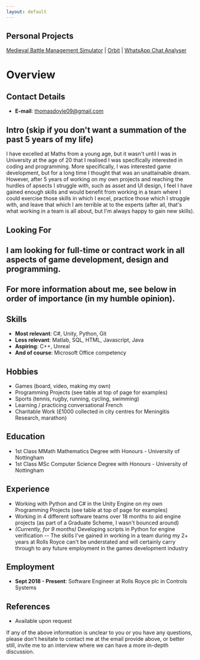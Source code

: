 ```yaml
---
layout: default
---
```


## Personal Projects

[Medieval Battle Management Simulator](https://thomasdoyle11.github.io/medieval_battle_management_sim/) | [Orbit](https://thomasdoyle11.github.io/orbit/) | [WhatsApp Chat Analyser](https://thomasdoyle11.github.io/whatsapp_chat_analyser/)

# Overview

## Contact Details
- **E-mail**: thomasdoyle09@gmail.com

## Intro (skip if you don't want a summation of the past 5 years of my life)

I have excelled at Maths from a young age, but it wasn't until I was in University at the age of 20 that I realised I was specifically interested in coding and programming. More specifically, I was interested game development, but for a long time I thought that was an unattainable dream. However, after 5 years of working on my own projects and reaching the hurdles of apsects I struggle with, such as asset and UI design, I feel I have gained enough skills and would benefit from working in a team where I could exercise those skills in which I excel, practice those which I struggle with, and leave that which I am terrible at to the experts (after all, that's what working in a team is all about, but I'm always happy to gain new skills).

## Looking For

I am looking for full-time or contract work in all aspects of game development, design and programming.
---

For more information about me, see below in order of importance (in my humble opinion).
---

## Skills

- **Most relevant**: C#, Unity, Python, Git
- **Less relevant**: Matlab, SQL, HTML, Javascript, Java
- **Aspiring**: C++, Unreal
- **And of course**: Microsoft Office competency

## Hobbies

- Games (board, video, making my own)
- Programming Projects (see table at top of page for examples)
- Sports (tennis, rugby, running, cycling, swimming)
- Learning / practicing conversational French
- Charitable Work (£1000 collected in city centres for Meningitis Research, marathon)

## Education

- 1st Class MMath Mathematics Degree with Honours - University of Nottingham
- 1st Class MSc Computer Science Degree with Honours - University of Nottingham

## Experience

- Working with Python and C# in the Unity Engine on my own Programming Projects (see table at top of page for examples)
- Working in 4 different software teams over 18 months to aid engine projects (as part of a Graduate Scheme, I wasn't bounced around)
- _(Currently, for 9 months)_ Developing scripts in Python for engine verification
-- The skills I've gained in working in a team during my 2+ years at Rolls Royce can't be understated and will certainly carry through to any future employment in the games development industry

## Employment

- **Sept 2018 - Present**: Software Engineer at Rolls Royce plc in Controls Systems

## References
- Available upon request

If any of the above information is unclear to you or you have any questions, please don't hesitate to contact me at the email provide above, or better still, invite me to an interview where we can have a more in-depth discussion.
